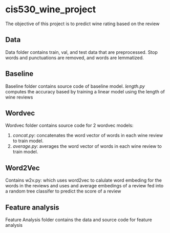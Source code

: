 # cis530_wine_project
The objective of this project is to predict wine rating based on the review

## Data
Data folder contains train, val, and test data that are preprocessed. 
Stop words and punctuations are removed, and words are lemmatized.

## Baseline
Baseline folder contains source code of baseline model. 
_length.py_ computes the accuracy based by training a linear model using the length of wine reviews

## Wordvec
Wordvec folder contains source code for 2 wordvec models:
1) _concat.py_: concatenates the word vector of words in each wine review to train model.
2) _average.py_: averages the word vector of words in each wine review to train model.


## Word2Vec
Contains w2v.py: which uses word2vec to calulate word embeding for the words in the reviews and uses 
and average embedings of a review fed into a random tree classifer to predict the score of a review
## Feature analysis
Feature Analysis folder contains the data and source code for feature analysis
